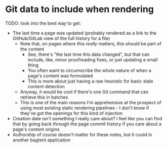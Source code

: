 # Git data to include when rendering

TODO: look into the best way to get:

- The last time a page was updated (probably rendered as a link to the GitHub/GitLab view of the full history for a file)
  - Note that, on pages where this *really* matters, this should be part of the content
    - See, there's "the last time this data changed", but that can include, like, minor proofreading fixes, or just updating a small thing
    - You often want to circumscribe the whole nature of when a page's content was formulated
    - This is more about just having a raw heuristic for basic stale content detection
  - Anyway, it would be cool if there's one Git command that can retrieve this in batches
  - This is one of the main reasons I'm apprehensive at the prospect of using most existing static rendering pipelines - I don't know if they've got the openings for this kind of injection
- Creation date isn't something I really care about? I feel like you can find that by going back through the page commit history if you care about a page's content origins
- Authorship of course doesn't matter for these notes, but it could in another bagtent application
